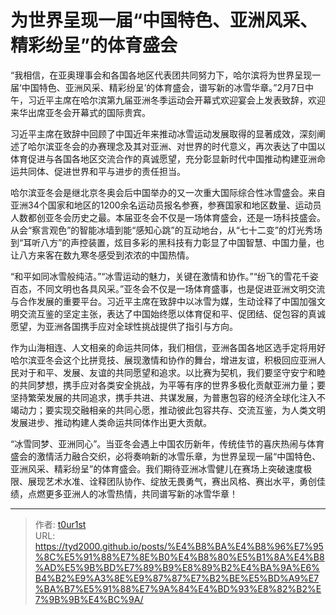 # 为世界呈现一届“中国特色、亚洲风采、精彩纷呈”的体育盛会


“我相信，在亚奥理事会和各国各地区代表团共同努力下，哈尔滨将为世界呈现一届‘中国特色、亚洲风采、精彩纷呈’的体育盛会，谱写新的冰雪华章。”2月7日中午，习近平主席在哈尔滨第九届亚洲冬季运动会开幕式欢迎宴会上发表致辞，欢迎来华出席亚冬会开幕式的国际贵宾。

习近平主席在致辞中回顾了中国近年来推动冰雪运动发展取得的显著成效，深刻阐述了哈尔滨亚冬会的办赛理念及其对亚洲、对世界的时代意义，再次表达了中国以体育促进与各国各地区交流合作的真诚愿望，充分彰显新时代中国推动构建亚洲命运共同体、促进世界和平与进步的责任担当。

哈尔滨亚冬会是继北京冬奥会后中国举办的又一次重大国际综合性冰雪盛会。来自亚洲34个国家和地区的1200余名运动员报名参赛，参赛国家和地区数量、运动员人数都创亚冬会历史之最。本届亚冬会不仅是一场体育盛会，还是一场科技盛会。从会“察言观色”的智能冰墙到能“感知心跳”的互动地台，从“七十二变”的灯光秀场到“耳听八方”的声控装置，炫目多彩的黑科技有力彰显了中国智慧、中国力量，也让八方来客在数九寒冬感受到浓浓的中国热情。

“和平如同冰雪般纯洁。”“冰雪运动的魅力，关键在激情和协作。”“纷飞的雪花千姿百态，不同文明也各具风采。”亚冬会不仅是一场体育盛事，也是促进亚洲文明交流与合作发展的重要平台。习近平主席在致辞中以冰雪为媒，生动诠释了中国加强文明交流互鉴的坚定主张，表达了中国始终愿以体育促和平、促团结、促包容的真诚愿望，为亚洲各国携手应对全球性挑战提供了指引与方向。

作为山海相连、人文相亲的命运共同体，我们相信，亚洲各国各地区选手定将用好哈尔滨亚冬会这个比拼竞技、展现激情和协作的舞台，增进友谊，积极回应亚洲人民对于和平、发展、友谊的共同愿望和追求。以比赛为契机，我们要坚守安宁和睦的共同梦想，携手应对各类安全挑战，为平等有序的世界多极化贡献亚洲力量；要坚持繁荣发展的共同追求，携手共进、共谋发展，为普惠包容的经济全球化注入不竭动力；要实现交融相亲的共同心愿，推动彼此包容共存、交流互鉴，为人类文明发展进步、推动构建人类命运共同体作出更大贡献。

“冰雪同梦、亚洲同心”。当亚冬会遇上中国农历新年，传统佳节的喜庆热闹与体育盛会的激情活力融合交织，必将奏响新的冰雪乐章，为世界呈现一届“中国特色、亚洲风采、精彩纷呈”的体育盛会。我们期待亚洲冰雪健儿在赛场上突破速度极限、展现艺术水准、诠释团队协作、绽放无畏勇气，赛出风格、赛出水平，勇创佳绩，点燃更多亚洲人的冰雪热情，共同谱写新的冰雪华章！

---

> 作者: [t0ur1st](https://github.com/tyd2000)  
> URL: https://tyd2000.github.io/posts/%E4%B8%BA%E4%B8%96%E7%95%8C%E5%91%88%E7%8E%B0%E4%B8%80%E5%B1%8A%E4%B8%AD%E5%9B%BD%E7%89%B9%E8%89%B2%E4%BA%9A%E6%B4%B2%E9%A3%8E%E9%87%87%E7%B2%BE%E5%BD%A9%E7%BA%B7%E5%91%88%E7%9A%84%E4%BD%93%E8%82%B2%E7%9B%9B%E4%BC%9A/  

